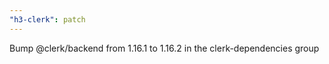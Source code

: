 ```yaml
---
"h3-clerk": patch
---
```


Bump @clerk/backend from 1.16.1 to 1.16.2 in the clerk-dependencies group
